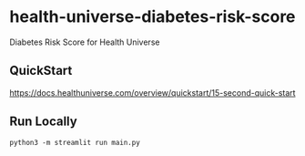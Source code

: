 # health-universe-diabetes-risk-score
Diabetes Risk Score for Health Universe

## QuickStart
https://docs.healthuniverse.com/overview/quickstart/15-second-quick-start

## Run Locally
`python3 -m streamlit run main.py`